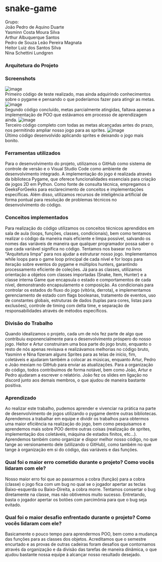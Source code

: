 # snake-game

Grupo:  
João Pedro de Aquino Duarte  
Yasminn Costa Moura Silva  
Arthur Albuquerque Santos  
Pedro de Souza Leão Pereira Magnata  
Heitor Luiz dos Santos Silva  
Nina Schettini Lundgren  

### Arquitetura do Projeto

### Screenshots
![image](https://github.com/Albubu07/snake-game/blob/main/versões/images/image1.png)  
Primeiro código de teste realizado, mas ainda adquirindo conhecimentos sobre o pygame e pensando o que poderíamos fazer para atingir as metas.
![image](https://github.com/Albubu07/snake-game/blob/main/versões/images/image2.png)  
Segundo código concluído, metas parcialmente atingidas, faltava apenas a implementação de POO que estávamos em processo de aprendizagem ainda.
![image](https://github.com/Albubu07/snake-game/blob/main/versões/images/image3.jpeg)  
Terceiro código completo com todas as metas alcançadas antes do prazo, nos permitindo ampliar nosso jogo para as sprites.
![image](https://github.com/Albubu07/snake-game/blob/7f1c1992d6a4e9acda99e7d685353b8c31b98bbd/vers%C3%B5es/images/image4.jpeg)  
Último código desenvolvido aplicando sprites e deixando o jogo mais bonito.
### Ferramentas utilizados
Para o desenvolvimento do projeto, utilizamos o GitHub como sistema de controle de versão e o Visual Studio Code como ambiente de desenvolvimento integrado. A implementação do jogo é realizada através da biblioteca Pygame, que oferece funcionalidades essenciais para criação de jogos 2D em Python.
Como fonte de consulta técnica, empregamos o GeeksForGeeks para esclarecimento de conceitos e implementações específicas. Além disso, utilizamos recursos de inteligência artificial de forma pontual para resolução de problemas técnicos no desenvolvimento do código.

### Conceitos implementados
Para realização do código utilizamos os conceitos técnicos aprendidos em sala de aula (loops, funções, classes, condicionais), bem como tentamos realizar o código da maneira mais eficiente e limpa possível, salvando os nomes das variáveis de maneira que qualquer programador possa saber o que cada variável significa no código. Tentamos nos basear no livro "Arquitetura limpa" para nos ajudar a estruturar nosso jogo. Implementamos while loops para o game loop principal de cada nível e for loops para iteração sobre eventos do pygame e múltiplos hunters, garantindo processamento eficiente de coleções. Já para as classes, utilizamos orientação a objetos com classes importadas (Snake, Item, Hunter) e a classe interna Game que encapsula o estado e comportamentos de cada nível, demonstrando encapsulamento e composição. As condicionais para controlar os estados do fluxo do jogo (vitória, derrota), e implementamos gerenciamento de estado com flags booleanas, tratamento de eventos, uso de constantes globais, estruturas de dados (tuplas para cores, listas para exclusões), controle de timing com delta time, e separação de responsabilidades através de métodos específicos.
### Divisão do Trabalho
Quando idealizamos o projeto, cada um de nós fez parte de algo que contribuiu exponencialmente para o desenvolvimento próspero do nosso jogo. Heitor e Artur construiram uma boa parte do jogo bruto, enquanto o resto de nós apenas revisava e realizávamos melhorias no código bruto, Yasminn e Nina fizeram alguns Sprites para as telas de início, fim, coletáveis e ajudaram também a colocar as músicas, enquanto Artur, Pedro e João mexiam no GitHub para enviar as atualizações. Para a organização do código, todos contribuimos de forma notável, bem como João, Artur e Pedro ajudaram a escrever o relatório. João fez os slides em ligação no discord junto aos demais membros, o que ajudou de maneira bastante positiva.
### Aprendizado
Ao realizar este trabalho, pudemos aprender e vivenciar na prática na parte de desenvolvimento de jogos utilizando o pygame dentre outras bibliotecas. Aprendemos a trabalhar em equipe e dividir os trabalhos para obtermos uma maior eficiência na realização do jogo, bem como pesquisamos e aprendemos mais sobre POO dentre outras coisas (realização de sprites, implementação dos coletáveis, máquina de estados finitos, etc...). Aprendemos também como organizar e dispor melhor nosso código, no que tange ao versionamento dele (utilizando o GitHub), como também no que tange à organização em si do código, das variáveis e das funções.
### Qual foi o maior erro cometido durante o projeto? Como vocês lidaram com ele?
Nosso maior erro foi que ao passarmos a cobra (função) para a cobra (classe) o jogo fica com um bug no qual se o jogador apertar as teclas Baixo-esquerda ou Baixo-Direita, a cobra morre. Tentamos consertar o bug diretamente na classe, mas não obtivemos muito sucesso. Entretando, basta o jogador apertar os botões com parcimônia para que o bug seja evitado.
### Qual foi o maior desafio enfrentado durante o projeto? Como vocês lidaram com ele?
Basicamente o pouco tempo para aprendermos POO, bem como a mudança das funções para as classes dos objetos. Acreditamos que o semestre encurtado e as provas de outras cadeiras foram desafios que contornamos através da organização e da divisão das tarefas de maneira dinâmica, o que ajudou bastante nossa equipe à alcançar nosso resultado desejado.




